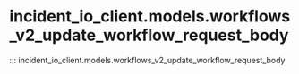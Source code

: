 # incident_io_client.models.workflows_v2_update_workflow_request_body

::: incident_io_client.models.workflows_v2_update_workflow_request_body
